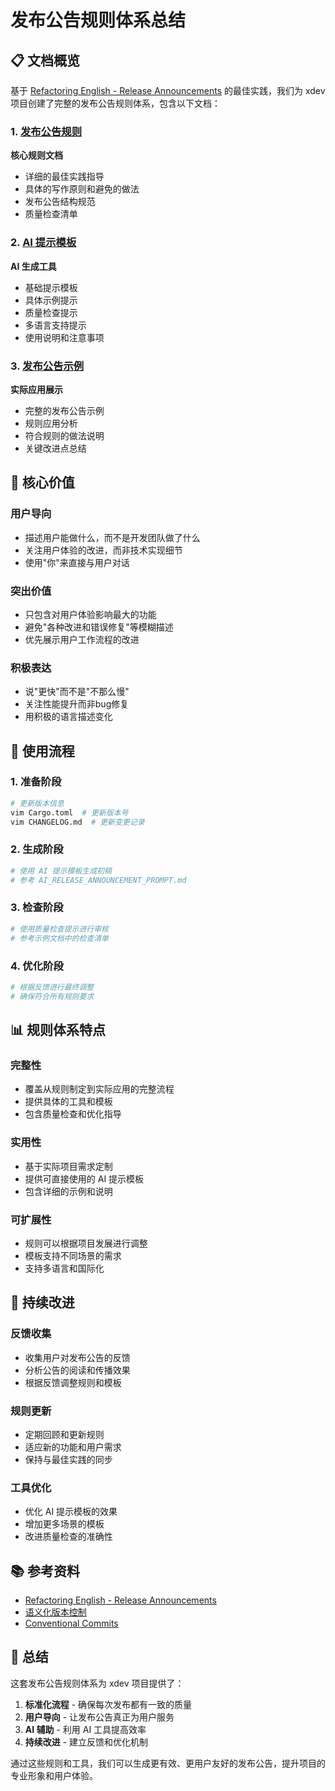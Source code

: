 # 发布公告规则体系总结

## 📋 文档概览

基于 [Refactoring English - Release Announcements](https://refactoringenglish.com/chapters/release-announcements/) 的最佳实践，我们为 xdev 项目创建了完整的发布公告规则体系，包含以下文档：

### 1. [发布公告规则](RELEASE_ANNOUNCEMENT_RULES.md)
**核心规则文档**
- 详细的最佳实践指导
- 具体的写作原则和避免的做法
- 发布公告结构规范
- 质量检查清单

### 2. [AI 提示模板](AI_RELEASE_ANNOUNCEMENT_PROMPT.md)
**AI 生成工具**
- 基础提示模板
- 具体示例提示
- 质量检查提示
- 多语言支持提示
- 使用说明和注意事项

### 3. [发布公告示例](RELEASE_ANNOUNCEMENT_EXAMPLE.md)
**实际应用展示**
- 完整的发布公告示例
- 规则应用分析
- 符合规则的做法说明
- 关键改进点总结

## 🎯 核心价值

### 用户导向
- 描述用户能做什么，而不是开发团队做了什么
- 关注用户体验的改进，而非技术实现细节
- 使用"你"来直接与用户对话

### 突出价值
- 只包含对用户体验影响最大的功能
- 避免"各种改进和错误修复"等模糊描述
- 优先展示用户工作流程的改进

### 积极表达
- 说"更快"而不是"不那么慢"
- 关注性能提升而非bug修复
- 用积极的语言描述变化

## 🚀 使用流程

### 1. 准备阶段
```bash
# 更新版本信息
vim Cargo.toml  # 更新版本号
vim CHANGELOG.md  # 更新变更记录
```

### 2. 生成阶段
```bash
# 使用 AI 提示模板生成初稿
# 参考 AI_RELEASE_ANNOUNCEMENT_PROMPT.md
```

### 3. 检查阶段
```bash
# 使用质量检查提示进行审核
# 参考示例文档中的检查清单
```

### 4. 优化阶段
```bash
# 根据反馈进行最终调整
# 确保符合所有规则要求
```

## 📊 规则体系特点

### 完整性
- 覆盖从规则制定到实际应用的完整流程
- 提供具体的工具和模板
- 包含质量检查和优化指导

### 实用性
- 基于实际项目需求定制
- 提供可直接使用的 AI 提示模板
- 包含详细的示例和说明

### 可扩展性
- 规则可以根据项目发展进行调整
- 模板支持不同场景的需求
- 支持多语言和国际化

## 🔄 持续改进

### 反馈收集
- 收集用户对发布公告的反馈
- 分析公告的阅读和传播效果
- 根据反馈调整规则和模板

### 规则更新
- 定期回顾和更新规则
- 适应新的功能和用户需求
- 保持与最佳实践的同步

### 工具优化
- 优化 AI 提示模板的效果
- 增加更多场景的模板
- 改进质量检查的准确性

## 📚 参考资料

- [Refactoring English - Release Announcements](https://refactoringenglish.com/chapters/release-announcements/)
- [语义化版本控制](https://semver.org/)
- [Conventional Commits](https://www.conventionalcommits.org/)

## 🎉 总结

这套发布公告规则体系为 xdev 项目提供了：

1. **标准化流程** - 确保每次发布都有一致的质量
2. **用户导向** - 让发布公告真正为用户服务
3. **AI 辅助** - 利用 AI 工具提高效率
4. **持续改进** - 建立反馈和优化机制

通过这些规则和工具，我们可以生成更有效、更用户友好的发布公告，提升项目的专业形象和用户体验。 
